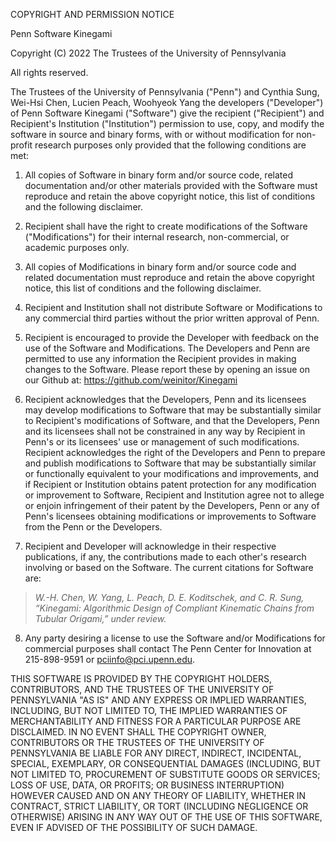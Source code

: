 COPYRIGHT AND PERMISSION NOTICE

Penn Software Kinegami

Copyright (C) 2022 The Trustees of the University of Pennsylvania

All rights reserved.


The Trustees of the University of Pennsylvania ("Penn") and Cynthia Sung, Wei-Hsi Chen, Lucien Peach, Woohyeok Yang the developers ("Developer") of Penn Software Kinegami ("Software") give the recipient ("Recipient") and Recipient's Institution ("Institution") permission to use, copy, and modify the software in source and binary forms, with or without modification for non-profit research purposes only provided that the following conditions are met:

1) All copies of Software in binary form and/or source code, related documentation and/or other materials provided with the Software must reproduce and retain the above copyright notice, this list of conditions and the following disclaimer.

2) Recipient shall have the right to create modifications of the Software ("Modifications") for their internal research, non-commercial, or academic purposes only. 

3) All copies of Modifications in binary form and/or source code and related documentation must reproduce and retain the above copyright notice, this list of conditions and the following disclaimer.

4) Recipient and Institution shall not distribute Software or Modifications to any commercial third parties without the prior written approval of Penn.

5) Recipient is encouraged to provide the Developer with feedback on the use of the Software and Modifications. The Developers and Penn are permitted to use any information the Recipient provides in making changes to the Software. 
Please report these by opening an issue on our Github at: https://github.com/weinitor/Kinegami

6) Recipient acknowledges that the Developers, Penn and its licensees may develop modifications to Software that may be substantially similar to Recipient's modifications of Software, and that the Developers, Penn and its licensees shall not be constrained in any way by Recipient in Penn's or its licensees' use or management of such modifications. Recipient acknowledges the right of the Developers and Penn to prepare and publish modifications to Software that may be substantially similar or functionally equivalent to your modifications and improvements, and if Recipient or Institution obtains patent protection for any modification or improvement to Software, Recipient and Institution agree not to allege or enjoin infringement of their patent by the Developers, Penn or any of Penn's licensees obtaining modifications or improvements to Software from the Penn or the Developers.

7) Recipient and Developer will acknowledge in their respective publications, if any, the contributions made to each other's research involving or based on the Software. The current citations for Software are:

  > *W.-H. Chen, W. Yang, L. Peach, D. E. Koditschek, and C. R. Sung, “Kinegami: Algorithmic Design of Compliant Kinematic Chains from Tubular Origami,” under review.*

8) Any party desiring a license to use the Software and/or Modifications for commercial purposes shall contact The Penn Center for Innovation at 215-898-9591 or pciinfo@pci.upenn.edu.

THIS SOFTWARE IS PROVIDED BY THE COPYRIGHT HOLDERS, CONTRIBUTORS, AND THE TRUSTEES OF THE UNIVERSITY OF PENNSYLVANIA "AS IS" AND ANY EXPRESS OR IMPLIED WARRANTIES, INCLUDING, BUT NOT LIMITED TO, THE IMPLIED WARRANTIES OF MERCHANTABILITY AND FITNESS FOR A PARTICULAR PURPOSE ARE DISCLAIMED. IN NO EVENT SHALL THE COPYRIGHT OWNER, CONTRIBUTORS OR THE TRUSTEES OF THE UNIVERSITY OF PENNSYLVANIA BE LIABLE FOR ANY DIRECT, INDIRECT, INCIDENTAL, SPECIAL, EXEMPLARY, OR CONSEQUENTIAL DAMAGES (INCLUDING, BUT NOT LIMITED TO, PROCUREMENT OF SUBSTITUTE GOODS OR SERVICES; LOSS OF USE, DATA, OR PROFITS; OR BUSINESS INTERRUPTION) HOWEVER CAUSED AND ON ANY THEORY OF LIABILITY, WHETHER IN CONTRACT, STRICT LIABILITY, OR TORT (INCLUDING NEGLIGENCE OR OTHERWISE) ARISING IN ANY WAY OUT OF THE USE OF THIS SOFTWARE, EVEN IF ADVISED OF THE POSSIBILITY OF SUCH DAMAGE.
